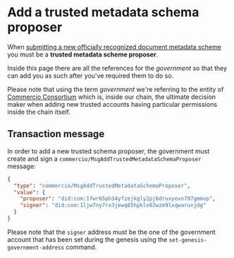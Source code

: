# Add a trusted metadata schema proposer
When [submitting a new officially recognized document metadata scheme](add-supported-metadata-schema.md) 
you must be a **trusted metadata scheme proposer**.  

Inside this page there are all the references for the *government* so that they can add you as such after you've
required them to do so. 

Please note that using the term *government* we're referring to the entity of 
[Commercio Consortium](https://commercioconsortium.org/) which is, inside our chain, the ultimate decision maker 
when adding new trusted accounts having particular permissions inside the chain itself. 

## Transaction message
In order to add a new trusted schema proposer, the government must create and 
sign a `commercio/MsgAddTrustedMetadataSchemaProposer` message:

```json
{
  "type": "commercio/MsgAddTrustedMetadataSchemaProposer",
  "value": {
    "proposer": "did:com:1fwr65ph34yfzejkgly2pj6druxyexn797gmmvp",
    "signer": "did:com:1ljw7ny7rx3jewq85hpkln82wzm9lxqwaruxjdg"
  }
}
```

Please note that the `signer` address must be the one of the government account that has been set 
during the genesis using the `set-genesis-government-address` command.  